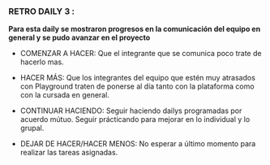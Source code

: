 ### RETRO DAILY 3 :

  **Para esta daily se mostraron progresos en la comunicación del equipo en general y se pudo avanzar en el proyecto**

  * COMENZAR A HACER: Que el integrante que se comunica poco trate de hacerlo mas.

  * HACER MÁS: Que los integrantes del equipo que estén muy atrasados con Playground traten de ponerse al día tanto con la plataforma como con la cursada en general.

  * CONTINUAR HACIENDO: Seguir haciendo dailys programadas por acuerdo mútuo. Seguir prácticando para mejorar en lo individual y lo grupal.

  * DEJAR DE HACER/HACER MENOS: No esperar a último momento para realizar las tareas asignadas.
